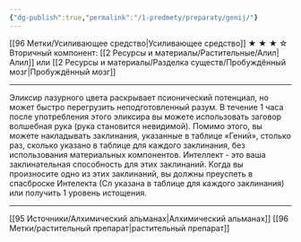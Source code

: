 ```yaml
---
{"dg-publish":true,"permalink":"/1-predmety/preparaty/genij/"}
---
```


[[96 Метки/Усиливающее средство\|Усиливающее средство]]
★ ★ ★ ☆
Вторичный компонент: [[2 Ресурсы и материалы/Растительные/Алил\|Алил]] или [[2 Ресурсы и материалы/Разделка существ/Пробуждённый мозг\|Пробуждённый мозг]]
___
Эликсир лазурного цвета раскрывает псионический потенциал, но может быстро перегрузить неподготовленный разум. В течение 1 часа после употребления этого эликсира вы можете использовать заговор волшебная рука (рука становится невидимой). Помимо этого, вы можете накладывать заклинания, указанные в таблице «Гений», столько раз, сколько указано в таблице для каждого заклинания, без использования материальных компонентов. Интеллект - это ваша заклинательная способность для этих заклинаний. Когда вы произносите одно из этих заклинаний, вы должны преуспеть в спасброске Интелекта (Сл указана в таблице для каждого заклинания) или получить 1 уровень истощения.
___
[[95 Источники/Алхимический альманах\|Алхимический альманах]] [[96 Метки/растительный препарат\|растительный препарат]]